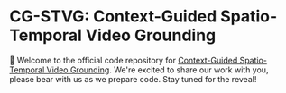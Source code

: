 # CG-STVG: Context-Guided Spatio-Temporal Video Grounding
🔮 Welcome to the official code repository for [Context-Guided Spatio-Temporal Video Grounding](https://arxiv.org/abs/2401.01578). We're excited to share our work with you, please bear with us as we prepare code. Stay tuned for the reveal!
